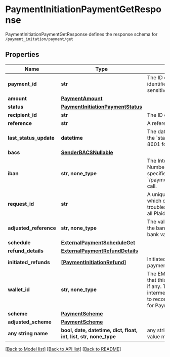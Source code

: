 # PaymentInitiationPaymentGetResponse

PaymentInitiationPaymentGetResponse defines the response schema for `/payment_initation/payment/get`

## Properties
Name | Type | Description | Notes
------------ | ------------- | ------------- | -------------
**payment_id** | **str** | The ID of the payment. Like all Plaid identifiers, the &#x60;payment_id&#x60; is case sensitive. | 
**amount** | [**PaymentAmount**](PaymentAmount.md) |  | 
**status** | [**PaymentInitiationPaymentStatus**](PaymentInitiationPaymentStatus.md) |  | 
**recipient_id** | **str** | The ID of the recipient | 
**reference** | **str** | A reference for the payment. | 
**last_status_update** | **datetime** | The date and time of the last time the &#x60;status&#x60; was updated, in IS0 8601 format | 
**bacs** | [**SenderBACSNullable**](SenderBACSNullable.md) |  | 
**iban** | **str, none_type** | The International Bank Account Number (IBAN) for the sender, if specified in the &#x60;/payment_initiation/payment/create&#x60; call. | 
**request_id** | **str** | A unique identifier for the request, which can be used for troubleshooting. This identifier, like all Plaid identifiers, is case sensitive. | 
**adjusted_reference** | **str, none_type** | The value of the reference sent to the bank after adjustment to pass bank validation rules. | [optional] 
**schedule** | [**ExternalPaymentScheduleGet**](ExternalPaymentScheduleGet.md) |  | [optional] 
**refund_details** | [**ExternalPaymentRefundDetails**](ExternalPaymentRefundDetails.md) |  | [optional] 
**initiated_refunds** | [**[PaymentInitiationRefund]**](PaymentInitiationRefund.md) | Initiated refunds associated with the payment. | [optional] 
**wallet_id** | **str, none_type** | The EMI (E-Money Institution) wallet that this payment is associated with, if any. This wallet is used as an intermediary account to enable Plaid to reconcile the settlement of funds for Payment Initiation requests. | [optional] 
**scheme** | [**PaymentScheme**](PaymentScheme.md) |  | [optional] 
**adjusted_scheme** | [**PaymentScheme**](PaymentScheme.md) |  | [optional] 
**any string name** | **bool, date, datetime, dict, float, int, list, str, none_type** | any string name can be used but the value must be the correct type | [optional]

[[Back to Model list]](../README.md#documentation-for-models) [[Back to API list]](../README.md#documentation-for-api-endpoints) [[Back to README]](../README.md)


